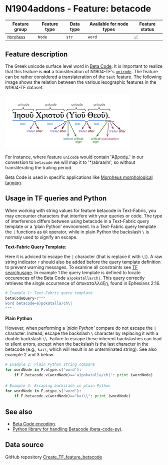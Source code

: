 # N1904addons - Feature: betacode

Feature group |Feature type | Data type | Available for node types | Feature status
---  | --- | --- | --- | ---
[`Morpheus`](README.md#feature-group-morpheus-analyses-meta-and-summary) | `Node` | `str` | `word` | [✅](featurestatus.md#Trustworthy "Trustworthy")

## Feature description

The Greek unicode surface level word in <a href="https://stephanus.tlg.uci.edu/encoding/BCM.pdf" target="_blank">Beta Code</a>. It is important to realize that this feature is **not** a transliteration of N1904-TF's <a href="https://centerblc.github.io/N1904/features/unicode.html" target="_blank">`unicode`</a>. The feature can be rather considered a translateration of the <a href="https://centerblc.github.io/N1904/features/unicode.html" target="_blank">`text`</a> feature. The following image shows the relation between the various lexographic features in the N1904-TF dataset. 

<IMG SRC="images/details_surface_features.png" WIDTH="400">

For instance, where feature `unicode` would contain 'Ἀβραάμ.' in our conversion to `betacode` we will map it to '*)abraa/m', so without transliterating the trailing period.  

Beta Code is used in specific applications like <a href="https://github.com/perseids-tools/morpheus" target="_blank">Morpheus morphological tagging</a>.

## Usage in TF queries and Python

When working with string values for feature betacode in Text-Fabric, you may encounter characters that interfere with your queries or code. The type of interference differs between using betacode in a Text-Fabric query template or a 'plain Python' environment. In a Text-Fabric query template the `|` functions as `OR` operator, while in plain Python the backslash `\` is normaly used to signify an escape. 

**Text-Fabric Query Template:**

Here it is adviced to escape the `|` character (that is replace it with `\|`). A raw string indicator `r` should also be added before the query template definition to prevent warning messages. To examine all constraints see <a href="https://annotation.github.io/text-fabric/tf/about/searchusage.html#additional-constraints" target="_blank">TF searchusage</a>. In example 1 the query template is defined to locate occurences of the Beta Code `a)pokatalla/ch|`. This query correctly retrieves the single occurrence of ἀποκαταλλάξῃ, found in Ephesians 2:16.

```Python
# Example 1: Text-Fabric query template
betaCodeQuery=r"""
word betacode=a)pokatalla/ch\|
"""
```
**Plain Python**

However, when performing a *'plain Python'* compare do not escape the `|` character. Instead, escape the backslash `\` character by replacing it with a double backslash `\\`. Failure to escape these inherent backslashes can lead to silent errors, except when the backslash is the last character in the betacode (e.g., `kai\`, which will result in an unterminated string). See also example 2 and 3 below.

```Python
# Example 2: Plain Python string compare
for wordNode in F.otype.s('word'):
    if F.betacode.v(wordNode)=='a)pokatalla/ch|': print (wordNode)

# Example 3: Escaping backslash in plain Python
for wordNode in F.otype.s('word'):
    if F.betacode.v(wordNode)=="kai\\": print (wordNode)
```

## See also

- [Beta Code encoding](https://stephanus.tlg.uci.edu/encoding.php).
- [Python library for handling Betacode (beta-code-py)](https://github.com/perseids-tools/beta-code-py).

## Data source
 
GitHub repository [Create_TF_feature_betacode](https://tonyjurg.github.io/Create_TF_feature_betacode/)
